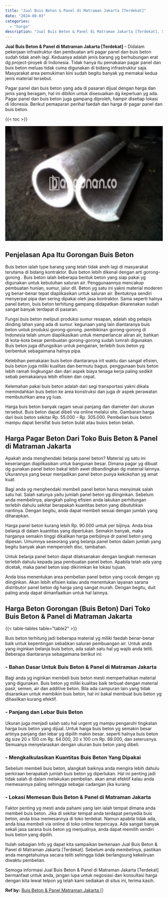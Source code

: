 ```yaml
---
title: "Jual Buis Beton & Panel di Matraman Jakarta [Terdekat]"
date: "2024-08-03"
categories: 
  - "harga"
description: "Jual Buis Beton & Panel di Matraman Jakarta [Terdekat]. Semoga informasi Jual Buis Beton & Panel di Matraman Jakarta [Terdekat] bermanfaat untuk anda, jang..."
---
```


**Jual Buis Beton & Panel di Matraman Jakarta \[Terdekat\]** – Didalam pekerjaan infrastruktur dan pembuatan arti pagar panel dan buis beton sudah tidak aneh lagi. Keduanya adalah jenis barang yg berhubungan erat dg project-proyek di Indonesia. Tidak hanya itu pemakaian pagar panel dan buis beton meluas tidak cuma digunakan di bidang infrastruktur saja. Masyarakat area pemukiman kini sudah begitu banyak yg memakai kedua jenis material tersebut.

Pagar panel dan buis beton yang ada di pasaran dijual dengan harga dan jenis yang beragam, hal ini dibikin untuk disesuaikan dg keperluan yg ada. Pagar panel dan buis beton juga gampang diproleh, hampir disetiap lokasi di Idonesia. Berikut pemaparan perihal faedah dan harga dr pagar panel dan buis beton.

{{< toc >}}

![Jual Buis Beton & Panel di Matraman Jakarta [Terdekat]](/images/jual-panel-buis-beton-murah-33.png)

## Penjelasan Apa Itu Gorongan Buis Beton

Buis beton ialah type barang yang telah tidak aneh lagi di masyarakat terutama di bidang kontraktor. Buis beton lebih dikenal dengan arti gorong-gorong . Buis beton ialah beberapa bentuk beton yang siap pakai yg digunakan untuk kebutuhan saluran air. Penggunaannya mencakup pembuatan hunian, sumur, jalur dll. Beton yg satu ini yakni material moderen yg benar-benar tepat diaplikasikan untuk saluran air. Bentuknya sendiri menyerpai pipa dan sering dipakai oleh jasa kontraktor. Sama seperti halnya panel beton, buis beton terhitung gampang didapatkan dikarenakan sudah sangat banyak terdapat di pasaran.

Fungsi buis beton meliputi produksi sumur resapan, adalah sbg pelapis dinding lahan yang ada di sumur. kegunaan yang lain diantaranya buis beton untuk produksi gorong-gorong. pembikinan gorong-gorong di Indonesia telah umum diaplikasikan untuk memperlancar aliran air, bahkan di kota-kota besar pembuatan gorong-gorong sudah lumrah digunakan. Buis beton juga difungsikan untuk pengairan, terlebih buis beton yg berbentuk sebagaimana halnya pipa.

Kelebihan pemakaian buis beton diantaranya irit waktu dan sangat efisien, buis beton juga miliki kualitas dan bermutu bagus. penggunaan buis beton lebih ramah lingkungan dan dari aspek biaya tenaga kerja paling sedikit sebab pemakaianya lebih efisien dan cepat.

Kelemahan pakai buis beton adalah dari segi transportasi yakni dikala memindahkan buis beton ke area konstruksi dan juga dr aspek perawatan membutuhkan area yg luas.

Harga buis beton banyak ragam seuai panjang dan diameter dari ukuran tersebut. Buis beton dapat dibeli via online melalui site. Gambaran harga dari buis beton sekitar Rp. 55.000 – Rp. 305.000. Pembelian buis beton mampu dapat bersifat buis beton bulat atau buios beton belah.

## Harga Pagar Beton Dari Toko Buis Beton & Panel di Matraman Jakarta

Apakah anda menghendaki belanja panel beton? Material yg satu ini keseriangan diaplikasikan untuk bangunan besar. Dimana pagar yg dibuat dg gunakan panel beton bakal lebih awet dibandingkan dg material lainnya. Ukurannya yang besar menjadikan panel beton punya kekokohan yg amat kuat.

Bagi anda yg menghendaki membeli panel beton harus menyimak salah satu hal. Salah satunya yaitu jumlah panel beton yg diinginkan. Sebelum anda membelinya, alangkah paling efisien anda lakukan perhitungan terlebih dahulu sekitar berapakah kuantitas beton yang dibutuhkan nantinya. Dengan begitu, anda dapat membeli sesuai dengan jumlah yang diharapkan.

Harga panel beton kurang lebih Rp. 90.000 untuk per bijinya. Anda bisa belanja di dalam kuantitas yang diperlukan. Semakin banyak, maka harganya semakin tinggi dikalikan harga perbijinya dr panel beton yang dipesan. Umumnya seseorang yang belanja panel beton dalam jumlah yang begitu banyak akan memperoleh disc. tambahan.

Untuk belanja panel beton dapat dilaksanakan dengan langkah memesan terlebih dahulu kepada jasa pembuatan panel beton. Apabila telah ada yang dicetak, maka panel beton siap dikirimkan ke lokasi tujuan.

Anda bisa menentukan area pembelian panel beton yang cocok dengan yg diinginkan. Akan lebih efisien kalau anda menentukan layanan sarana distributor panel beton dg harga yang sangat murah. Dengan begitu, duit paling anda dapat dimanfaatkan untuk hal lainnya.

## Harga Beton Gorongan (Buis Beton) Dari Toko Buis Beton & Panel di Matraman Jakarta

{{< table-tables table="table2" >}}

Buis beton terhitung jadi beberapa material yg miliki faedah benar-benar baik untuk kepentingan sebabkan saluran pembuangan air. Untuk anda yang inginkan belanja buis beton, ada salah satu hal yg wajib anda teliti. Beberapa diantaranya sebagaimana berikut ini:

### \- Bahan Dasar Untuk Buis Beton & Panel di Matraman Jakarta

Bagi anda yg inginkan membeli buis beton mesti memperhatikan material yang digunakan. Buis beton yg miliki kualitas baik terbuat dengan material pasir, semen, air dan additive beton. Bila ada campuran lain yang tidak disarankan untuk membikin buis beton, hal ini bakal membuat buis beton yg dihasilkan kurang efektif.

### \- Panjang dan Lebar Buis Beton

Ukuran juga menjadi salah satu hal urgent yg mampu pengaruhi tingkatan harga buis beton yang dijual. Untuk harga buis beton yg semakin besar artinya panjang dan lebar yg dipilih makin besar. seperti halnya buis beton dg size 20 x 100 cm Rp. 64.000, 20 x 100 cm Rp. 89.000, dan seterusnya. Semuanya menyelaraskan dengan ukuran buis beton yang dibeli.

### \- Mengkalkulasikan Kuantitas Buis Beton Yang Dipakai

Sebelum membeli buis beton, alangkah baiknya anda mengira lebih dahulu perkiraan berapakah jumlah buis beton yg diperlukan. Hal ini penting jadi tidak salah di dalam melakukan pembelian. akan amat efektif kalau anda memesannya paling sehingga sebagai cadangan jika kurang.

### \- Lokasi Memesan Buis Beton & Panel di Matraman Jakarta

Faktor penting yg mesti anda pahami yang lain ialah tempat dimana anda membeli buis beton. Jika di sekitar tempat anda terdapat penyedia buis beton, anda bisa memesannya di toko terdekat. Namun apabila tidak ada, anda bisa membeli via online di toko online terpercaya. Ada sangat banyak sekali jasa sarana buis beton yg menjualnya, anda dapat memilih sendiri buis beton yang dipilih.

Itulah sebagian Info yg dapat kita sampaikan berkenaan Jual Buis Beton & Panel di Matraman Jakarta \[Terdekat\]. Sebelum anda membelinya, pastikan anda mengetahuinya secara teliti sehingga tidak berlangsung kekeliruan diwaktu pembelian.

Semoga informasi Jual Buis Beton & Panel di Matraman Jakarta \[Terdekat\] bermanfaat untuk anda, jangan lupa untuk negosiasi dan konsultasi harga dengan kita lewat telpon yg telah kami sediakan di situs ini, terima kasih.

**Ref by:** [Buis Beton & Panel Matraman Jakarta []](https://id.wikipedia.org/wiki/Buis)
